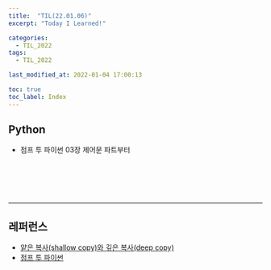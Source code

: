 ```yaml
---
title:  "TIL(22.01.06)"
excerpt: "Today I Learned!"

categories:
  - TIL_2022
tags:
  - TIL_2022

last_modified_at: 2022-01-04 17:00:13

toc: true
toc_label: Index
---
```


## Python

- 점프 투 파이썬 03장 제어문 파트부터



<br/><br/><br/><br/>

---
## 레퍼런스
- [얕은 복사(shallow copy)와 깊은 복사(deep copy)](https://wikidocs.net/16038)
- [점프 투 파이썬](https://wikidocs.net/18)
























